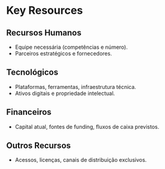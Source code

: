 # Key Resources

## Recursos Humanos

- Equipe necessária (competências e número).
- Parceiros estratégicos e fornecedores.

## Tecnológicos

- Plataformas, ferramentas, infraestrutura técnica.
- Ativos digitais e propriedade intelectual.

## Financeiros

- Capital atual, fontes de funding, fluxos de caixa previstos.

## Outros Recursos

- Acessos, licenças, canais de distribuição exclusivos.
